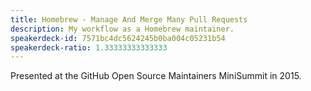 ```yaml
---
title: Homebrew - Manage And Merge Many Pull Requests
description: My workflow as a Homebrew maintainer.
speakerdeck-id: 7571bc4dc5624245b0ba004c05231b54
speakerdeck-ratio: 1.33333333333333
---
```

Presented at the GitHub Open Source Maintainers MiniSummit in 2015.
